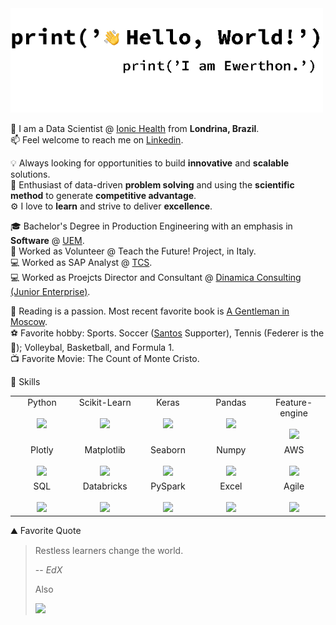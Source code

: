 <img src="https://github.com/ewerthonk/ewerthonk/blob/main/hi.gif" width="500px" />

🚩 I am a Data Scientist @ [Ionic Health](https://www.ionic.health) from **Londrina, Brazil**. \
📫 Feel welcome to reach me on [Linkedin](https://www.linkedin.com/in/ewerthonkutz/?locale=en_US).

💡 Always looking for opportunities to build **innovative** and **scalable** solutions. \
🧐 Enthusiast of data-driven **problem solving** and using the **scientific method** to generate **competitive advantage**. \
⚙️ I love to **learn** and strive to deliver **excellence**.

🎓 Bachelor's Degree in Production Engineering with an emphasis in **Software** @ [UEM](http://www.dep.uem.br/index.php?option=com_content&view=article&id=57&Itemid=131). \
🚩 Worked as Volunteer @ Teach the Future! Project, in Italy. \
💻 Worked as SAP Analyst @ [TCS](https://www.tcs.com). \
💻 Worked as Proejcts Director and Consultant @ [Dinamica Consulting (Junior Enterprise)]((https://www.dinamicaej.com.br)).

📖 Reading is a passion. Most recent favorite book is [A Gentleman in Moscow](https://www.amazon.com/Gentleman-Moscow-Novel-Amor-Towles/dp/0670026190). \
⚽️ Favorite hobby: Sports. Soccer ([Santos](https://www.santosfc.com.br) Supporter), Tennis (Federer is the 🐐); Volleybal, Basketball, and Formula 1. \
📺 Favorite Movie: The Count of Monte Cristo.

🧰 Skills
<table>
  <tbody>
    <tr valign="top">
       <td width="20%" align="center">
        <span>Python</span><br><br>
        <img height="64px" src="https://cdn.svgporn.com/logos/python.svg">
      </td>
      <td width="20%" align="center">
        <span>Scikit-Learn</span><br><br>
        <img height="64px" src="https://scikit-learn.org/stable/_images/scikit-learn-logo-notext.png">
      </td>
      <td width="20%" align="center">
        <span>Keras</span><br><br>
        <img height="64px" src="https://upload.wikimedia.org/wikipedia/commons/thumb/a/ae/Keras_logo.svg/2048px-Keras_logo.svg.png">
      </td>
      <td width="20%" align="center">
        <span>Pandas</span><br><br>
        <img height="64px" src="https://pandas.pydata.org/static/img/pandas.svg">
      </td>
      <td width="20%" align="center">
        <span>Feature-engine</span><br><br>
        <img height="64px" src="https://feature-engine.readthedocs.io/en/latest/_images/FeatureEngine.png">
      </td>
    </tr>
    <tr valign="top">
       <td width="20%" align="center">
        <span>Plotly</span><br><br>
        <img height="64px" src="https://plotly.com/all_static/images/icon-dash.png">
      </td>
      <td width="20%" align="center">
        <span>Matplotlib</span><br><br>
        <img height="64px" src="https://upload.wikimedia.org/wikipedia/commons/thumb/0/01/Created_with_Matplotlib-logo.svg/2048px-Created_with_Matplotlib-logo.svg.png">
      </td>
      <td width="20%" align="center">
        <span>Seaborn</span><br><br>
        <img height="64px" src="https://seaborn.pydata.org/_images/logo-mark-lightbg.svg">
      </td>
      <td width="20%" align="center">
        <span>Numpy</span><br><br>
        <img height="64px" src="https://numpy.org/images/logo.svg">
      </td>
      <td width="20%" align="center">
        <span>AWS</span><br><br>
        <img height="64px" src="https://upload.wikimedia.org/wikipedia/commons/thumb/9/93/Amazon_Web_Services_Logo.svg/1280px-Amazon_Web_Services_Logo.svg.png">
      </td>
    </tr>
    </tr>
    <tr valign="top">
       <td width="20%" align="center">
        <span>SQL</span><br><br>
        <img height="64px" src="https://seeklogo.com/images/A/azure-sql-logo-3AE930D2AF-seeklogo.com.png">
      </td>
      <td width="20%" align="center">
        <span>Databricks</span><br><br>
        <img height="64px" src="https://s3.us-east-1.amazonaws.com/accredible_temp_credential_images/16002836894132567677717491881160.png">
      </td>
      <td width="20%" align="center">
        <span>PySpark</span><br><br>
        <img height="64px" src="https://miro.medium.com/max/1400/1*qgkjkj6BLVS1uD4mw_sTEg.png">
      </td>
      <td width="20%" align="center">
        <span>Excel</span><br><br>
        <img height="64px" src="https://upload.wikimedia.org/wikipedia/commons/thumb/3/34/Microsoft_Office_Excel_%282019–present%29.svg/2203px-Microsoft_Office_Excel_%282019–present%29.svg.png">
      </td>
      <td width="20%" align="center">
        <span>Agile</span><br><br>
        <img height="64px" src="https://cdn.worldvectorlogo.com/logos/scrumorg-1.svg">
      </td>
    </tr>
  </tbody>
</table>

⛰ Favorite Quote
> Restless learners change the world.
> 
> -- <cite>EdX</cite>
>
> Also
> 
> <img src="https://pbs.twimg.com/media/EaAfr6lXsAIg5p5?format=jpg&name=4096x4096" width="300px" />

